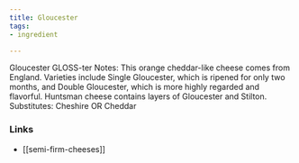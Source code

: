 ```yaml
---
title: Gloucester
tags:
- ingredient

---
```

Gloucester GLOSS-ter Notes: This orange cheddar-like cheese comes from England. Varieties include Single Gloucester, which is ripened for only two months, and Double Gloucester, which is more highly regarded and flavorful. Huntsman cheese contains layers of Gloucester and Stilton. Substitutes: Cheshire OR Cheddar

### Links

* [[semi-firm-cheeses]]
